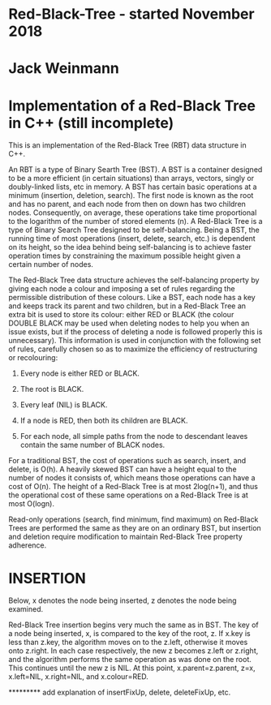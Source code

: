 # Red-Black-Tree - started November 2018
# Jack Weinmann 
# Implementation of a Red-Black Tree in C++ (still incomplete)

This is an implementation of the Red-Black Tree (RBT) data structure in C++. 

An RBT is a type of Binary Searth Tree (BST). A BST is a container designed to be a more efficient (in certain situations) than arrays, vectors, singly or doubly-linked lists, etc in memory. A BST has certain basic operations at a minimum (insertion, deletion, search). The first node is known as the root and has no parent, and each node from then on down has two children nodes. Consequently, on average, these operations take time proportional to the logarithm of the number of stored elements (n). 
A Red-Black Tree is a type of Binary Search Tree designed to be self-balancing. Being a BST, the running time of most operations (insert, delete, search, etc.) is dependent on its height, so the idea behind being self-balancing is to achieve faster operation times by constraining the maximum possible height given a certain number of nodes.

The Red-Black Tree data structure achieves the self-balancing property by giving each node a colour and imposing a set of rules regarding the permissible distribution of these colours. Like a BST, each node  has a key and keeps track its parent and two children, but in a Red-Black Tree an extra bit is  used to store its colour: either RED or BLACK (the colour DOUBLE BLACK may be used when deleting nodes to help you when an issue exists, but if the process of deleting a node is followed properly this is unnecessary). This information is used in conjunction with the following set of rules, carefully chosen so as to maximize the efficiency of restructuring or recolouring:

   1. Every node is either RED or BLACK.

   2. The root is BLACK.

   3. Every leaf (NIL) is BLACK.

   4. If a node is RED, then both its children are BLACK.

   5. For each node, all simple paths from the node to descendant leaves contain the same number of BLACK nodes.

For a traditional BST, the cost of operations such as search, insert, and delete, is O(h). A heavily skewed BST can have a height equal to the number of nodes it consists of, which means those operations can have a cost of O(n). The height of a Red-Black Tree is at most 2log(n+1), and thus the operational cost of these same operations on a Red-Black Tree is at most O(logn).

Read-only operations (search, find minimum, find maximum) on Red-Black Trees are performed the same as they are on an ordinary BST, but insertion and deletion require modification to maintain Red-Black Tree property adherence. 



# INSERTION

Below, x denotes the node being inserted, z denotes the node being examined. 

Red-Black Tree insertion begins very much the same as in BST. The key of a node being inserted, x, is compared to the key of the root, z. If x.key is less than z.key, the algorithm moves on to the z.left, otherwise it moves onto z.right. In each case respectively, the new z becomes z.left or z.right, and the algorithm performs the same operation as was done on the root. This continues until the new z is NIL. At this point, x.parent=z.parent, z=x, x.left=NIL, x.right=NIL, and x.colour=RED.

********* add explanation of insertFixUp, delete, deleteFixUp, etc. 

